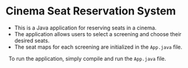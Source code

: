 # Cinema Seat Reservation System

- This is a Java application for reserving seats in a cinema. 
- The application allows users to select a screening and choose their desired seats. 
- The seat maps for each screening are initialized in the `App.java` file. 

&nbsp;
To run the application, simply compile and run the `App.java` file.